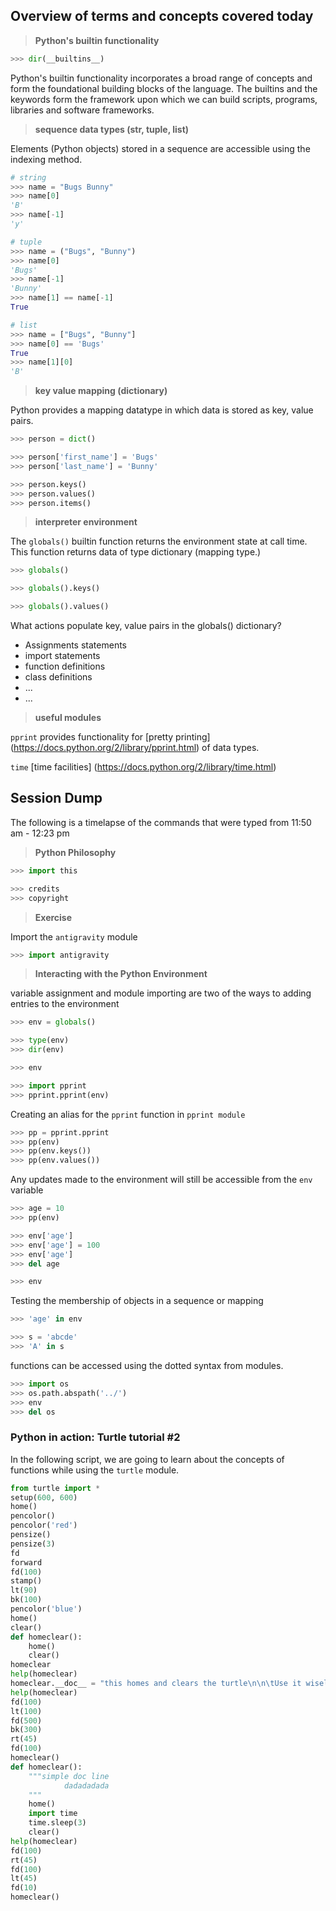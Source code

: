 Overview of terms and concepts covered today
--------------------------------------------

> __Python's builtin functionality__

```python
>>> dir(__builtins__)
```

Python's builtin functionality incorporates a broad range of concepts and form the foundational building blocks of the language. The builtins and the keywords form the framework upon which we can build scripts, programs, libraries and software frameworks.

> __sequence data types (str, tuple, list)__

Elements (Python objects) stored in a sequence are accessible using the indexing method.

```python
# string
>>> name = "Bugs Bunny"
>>> name[0]
'B'
>>> name[-1]
'y'

# tuple
>>> name = ("Bugs", "Bunny")
>>> name[0]
'Bugs'
>>> name[-1]
'Bunny'
>>> name[1] == name[-1]
True

# list
>>> name = ["Bugs", "Bunny"]
>>> name[0] == 'Bugs'
True
>>> name[1][0]
'B'
```

> __key value mapping (dictionary)__

Python provides a mapping datatype in which data is stored as key, value pairs.

```python
>>> person = dict()

>>> person['first_name'] = 'Bugs'
>>> person['last_name'] = 'Bunny'

>>> person.keys()
>>> person.values()
>>> person.items()
```

> __interpreter environment__

The ```globals()``` builtin function returns the environment state at call time. This function returns data of type dictionary (mapping type.)

```python
>>> globals()

>>> globals().keys()

>>> globals().values()
```

What actions populate key, value pairs in the globals() dictionary?
* Assignments statements
* import statements
* function definitions
* class definitions
* ...
* ...


> __useful modules__

```pprint``` provides functionality for [pretty printing] (https://docs.python.org/2/library/pprint.html) of data types. 

```time``` [time facilities] (https://docs.python.org/2/library/time.html)

Session Dump
------------
The following is a timelapse of the commands that were typed from 11:50 am - 12:23 pm

> __Python Philosophy__

```python
>>> import this

>>> credits
>>> copyright
```


> __Exercise__

Import the ```antigravity``` module

```python
>>> import antigravity
```

> __Interacting with the Python Environment__

variable assignment and module importing are two of the ways to adding entries to the environment

```python
>>> env = globals()

>>> type(env)
>>> dir(env)

>>> env

>>> import pprint
>>> pprint.pprint(env)
```

Creating an alias for the ```pprint``` function in ```pprint module```

```python
>>> pp = pprint.pprint
>>> pp(env)
>>> pp(env.keys())
>>> pp(env.values())
```

Any updates made to the environment will still be accessible from the ```env``` variable

```python
>>> age = 10
>>> pp(env)

>>> env['age']
>>> env['age'] = 100
>>> env['age']
>>> del age

>>> env
```

Testing the membership of objects in a sequence or mapping

```python
>>> 'age' in env

>>> s = 'abcde'
>>> 'A' in s
```

functions can be accessed using the dotted syntax from modules.

```python
>>> import os
>>> os.path.abspath('../')
>>> env
>>> del os
```

### Python in action: Turtle tutorial #2

In the following script, we are going to learn about the concepts of functions while using the ```turtle``` module.

```python
from turtle import *
setup(600, 600)
home()
pencolor()
pencolor('red')
pensize()
pensize(3)
fd
forward
fd(100)
stamp()
lt(90)
bk(100)
pencolor('blue')
home()
clear()
def homeclear():
    home()
    clear()
homeclear
help(homeclear)
homeclear.__doc__ = "this homes and clears the turtle\n\n\tUse it wisely."
help(homeclear)
fd(100)
lt(100)
fd(500)
bk(300)
rt(45)
fd(100)
homeclear()
def homeclear():
    """simple doc line
            dadadadada
    """
    home()
    import time
    time.sleep(3)
    clear()
help(homeclear)
fd(100)
rt(45)
fd(100)
lt(45)
fd(10)
homeclear()
```
